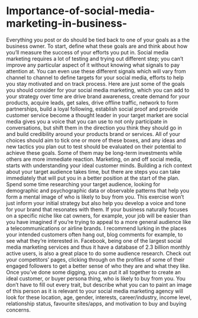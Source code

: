 # Importance-of-social-media-marketing-in-business-
Everything you post or do should be tied back to one of your goals as a the business owner. To start, define what these goals are and think about how you’ll measure the success of your efforts you put in. Social media marketing requires a lot of testing and trying out different step; you can’t improve any particular aspect of it without knowing what signals to pay attention at. You can even use these different signals which will vary from channel to channel to define targets for your social media, efforts to help you stay motivated and on track process. Here are just some of the goals you should consider for your social media marketing, which you can add to your strategy over time are drive brand awareness, create demand for your products, acquire leads, get sales, drive offline traffic, network to form partnerships, build a loyal following, establish social proof and provide customer service become a thought leader in your target market are social media gives you a voice that you can use to not only participate in conversations, but shift them in the direction you think they should go in and build credibility around your products brand or services. All of your choices should aim to tick one or more of these boxes, and any ideas and new tactics you plan out to test should be evaluated on their potential to achieve these goals. Some of them may be long-term investments while others are more immediate reaction. Marketing, on and off social media, starts with understanding your ideal customer minds. Building a rich context about your target audience takes time, but there are steps you can take immediately that will put you in a better position at the start of the plan. Spend some time researching your target audience, looking for demographic and psychographic data or observable patterns that help you form a mental image of who is likely to buy from you. This exercise won’t just inform your initial strategy but also help you develop a voice and tone for your brand that resonates with them. If your business naturally focuses on a specific niche like cat owners, for example, your job will be easier than you have imagined if you’re trying to appeal to a more general audience like a telecommunications or airline brands. I recommend lurking in the places your intended customers often hang out, blog comments for example, to see what they’re interested in. Facebook, being one of the largest social media marketing services and thus it have a database of 2.3 billion monthly active users, is also a great place to do some audience research. Check out your competitors’ pages, clicking through on the profiles of some of their engaged followers to get a better sense of who they are and what they like. Once you’ve done some digging, you can put it all together to create an ideal customer, or buyer persona thing, who is likely to buy from you. You don’t have to fill out every trait, but describe what you can to paint an image of this person as it is relevant to your social media marketing agency will look for these location, age, gender, interests, career/industry, income level, relationship status, favourite sites/apps, and motivation to buy and buying concerns.
